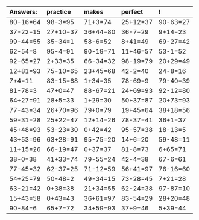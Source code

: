 | Answers: | practice | makes | perfect | ! |
| :--- | :--- | :--- | :--- | :--- |
| 80-16=64 | 98-3=95 | 71+3=74 | 25+12=37 | 90-63=27 | 
| 37-22=15 | 27+10=37 | 36+44=80 | 36-7=29 | 9+14=23 | 
| 99-44=55 | 35-34=1 | 58-6=52 | 8+41=49 | 69-27=42 | 
| 62-54=8 | 95-4=91 | 90-19=71 | 11+46=57 | 53-1=52 | 
| 92-65=27 | 2+33=35 | 66-34=32 | 98-19=79 | 20+29=49 | 
| 12+81=93 | 75-10=65 | 23+45=68 | 42-2=40 | 24-8=16 | 
| 7+4=11 | 83-15=68 | 1+34=35 | 78-69=9 | 79-40=39 | 
| 81-78=3 | 47+0=47 | 88-67=21 | 24+69=93 | 92-12=80 | 
| 64+27=91 | 28+5=33 | 1+29=30 | 50+37=87 | 20+73=93 | 
| 77-43=34 | 26+70=96 | 79+0=79 | 19+45=64 | 38+18=56 | 
| 59-31=28 | 25+22=47 | 12+14=26 | 78-37=41 | 36+1=37 | 
| 45+48=93 | 53-23=30 | 0+42=42 | 95-57=38 | 18-13=5 | 
| 43+53=96 | 63+28=91 | 95-75=20 | 14+6=20 | 59-48=11 | 
| 11+15=26 | 66-19=47 | 0+37=37 | 81-8=73 | 6+65=71 | 
| 38-0=38 | 41+33=74 | 79-55=24 | 42-4=38 | 67-6=61 | 
| 77-45=32 | 62-37=25 | 71-12=59 | 56+41=97 | 76-16=60 | 
| 54+25=79 | 50-48=2 | 49-34=15 | 73-28=45 | 7+21=28 | 
| 63-21=42 | 0+38=38 | 21+34=55 | 62-24=38 | 97-87=10 | 
| 15+43=58 | 0+43=43 | 36+61=97 | 83-54=29 | 28+20=48 | 
| 90-84=6 | 65+7=72 | 34+59=93 | 37+9=46 | 5+39=44 | 
